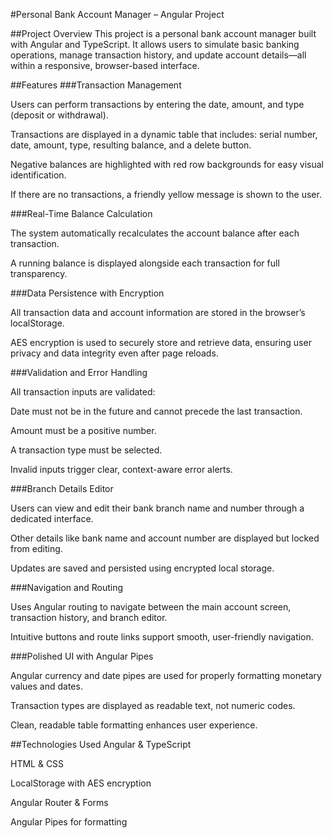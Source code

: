 #Personal Bank Account Manager – Angular Project

##Project Overview
This project is a personal bank account manager built with Angular and TypeScript. It allows users to simulate basic banking operations, manage transaction history, and update account details—all within a responsive, browser-based interface.

##Features
###Transaction Management

Users can perform transactions by entering the date, amount, and type (deposit or withdrawal).

Transactions are displayed in a dynamic table that includes: serial number, date, amount, type, resulting balance, and a delete button.

Negative balances are highlighted with red row backgrounds for easy visual identification.

If there are no transactions, a friendly yellow message is shown to the user.

###Real-Time Balance Calculation

The system automatically recalculates the account balance after each transaction.

A running balance is displayed alongside each transaction for full transparency.

###Data Persistence with Encryption

All transaction data and account information are stored in the browser’s localStorage.

AES encryption is used to securely store and retrieve data, ensuring user privacy and data integrity even after page reloads.

###Validation and Error Handling

All transaction inputs are validated:

Date must not be in the future and cannot precede the last transaction.

Amount must be a positive number.

A transaction type must be selected.

Invalid inputs trigger clear, context-aware error alerts.

###Branch Details Editor

Users can view and edit their bank branch name and number through a dedicated interface.

Other details like bank name and account number are displayed but locked from editing.

Updates are saved and persisted using encrypted local storage.

###Navigation and Routing

Uses Angular routing to navigate between the main account screen, transaction history, and branch editor.

Intuitive buttons and route links support smooth, user-friendly navigation.

###Polished UI with Angular Pipes

Angular currency and date pipes are used for properly formatting monetary values and dates.

Transaction types are displayed as readable text, not numeric codes.

Clean, readable table formatting enhances user experience.

##Technologies Used
Angular & TypeScript

HTML & CSS

LocalStorage with AES encryption

Angular Router & Forms

Angular Pipes for formatting
